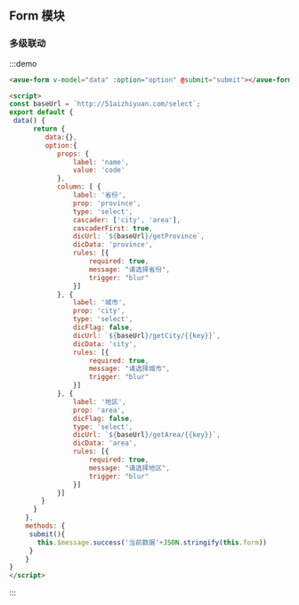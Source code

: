 <script>
const baseUrl = `http://51aizhiyuan.com/select`;
export default {
 data() {
      return {
         data:{},
         option:{
            props: {
                label: 'name',
                value: 'code'
            },
            column: [ {
                label: '省份',
                prop: 'province',
                type: 'select',
                cascader: ['city', 'area'],
                cascaderFirst: true,
                dicUrl: `${baseUrl}/getProvince`,
                dicData: 'province',
                rules: [{
                    required: true,
                    message: "请选择省份",
                    trigger: "blur"
                }]
            }, {
                label: '城市',
                prop: 'city',
                type: 'select',
                dicFlag: false,
                dicUrl: `${baseUrl}/getCity/{{key}}`,
                dicData: 'city',
                rules: [{
                    required: true,
                    message: "请选择城市",
                    trigger: "blur"
                }]
            }, {
                label: '地区',
                prop: 'area',
                dicFlag: false,
                type: 'select',
                dicUrl: `${baseUrl}/getArea/{{key}}`,
                dicData: 'area',
                rules: [{
                    required: true,
                    message: "请选择地区",
                    trigger: "blur"
                }]
            }]
        }
      }
    },
    methods: {
     submit(){
       this.$message.success('当前数据'+JSON.stringify(this.form))
     }
    }
}
</script>

<style>

</style>

## Form 模块



### 多级联动

:::demo 
```html
<avue-form v-model="data" :option="option" @submit="submit"></avue-form>

<script>
const baseUrl = `http://51aizhiyuan.com/select`;
export default {
 data() {
      return {
         data:{},
         option:{
            props: {
                label: 'name',
                value: 'code'
            },
            column: [ {
                label: '省份',
                prop: 'province',
                type: 'select',
                cascader: ['city', 'area'],
                cascaderFirst: true,
                dicUrl: `${baseUrl}/getProvince`,
                dicData: 'province',
                rules: [{
                    required: true,
                    message: "请选择省份",
                    trigger: "blur"
                }]
            }, {
                label: '城市',
                prop: 'city',
                type: 'select',
                dicFlag: false,
                dicUrl: `${baseUrl}/getCity/{{key}}`,
                dicData: 'city',
                rules: [{
                    required: true,
                    message: "请选择城市",
                    trigger: "blur"
                }]
            }, {
                label: '地区',
                prop: 'area',
                dicFlag: false,
                type: 'select',
                dicUrl: `${baseUrl}/getArea/{{key}}`,
                dicData: 'area',
                rules: [{
                    required: true,
                    message: "请选择地区",
                    trigger: "blur"
                }]
            }]
        }
      }
    },
    methods: {
     submit(){
       this.$message.success('当前数据'+JSON.stringify(this.form))
     }
    }
}
</script>
```
:::


